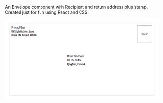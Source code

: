 An Envelope component with Recipient and return address plus stamp. Created just for fun using React and CSS.

![Envelope](https://github.com/sherlyc/ReactLand/blob/master/envelope/envelope.png)